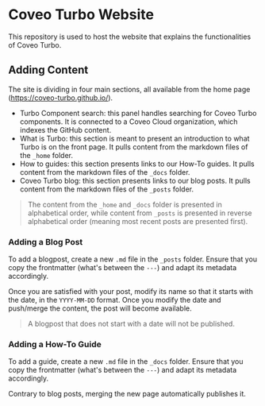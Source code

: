 # Coveo Turbo Website

This repository is used to host the website that explains the functionalities of Coveo Turbo.

## Adding Content

The site is dividing in four main sections, all available from the home page (https://coveo-turbo.github.io/).

- Turbo Component search: this panel handles searching for Coveo Turbo components. It is connected to a Coveo Cloud organization, which indexes the GitHub content.
- What is Turbo: this section is meant to present an introduction to what Turbo is on the front page. It pulls content from the markdown files of the `_home` folder.
- How to guides: this section presents links to our How-To guides. It pulls content from the markdown files of the `_docs` folder.
- Coveo Turbo blog: this section presents links to our blog posts. It pulls content from the markdown files of the `_posts` folder.

> The content from the `_home` and `_docs` folder is presented in alphabetical order, while content from `_posts` is presented in reverse alphabetical order (meaning most recent posts are presented first).

### Adding a Blog Post

To add a blogpost, create a new `.md` file in the `_posts` folder. Ensure that you copy the frontmatter (what's between the `---`) and adapt its metadata accordingly.

Once you are satisfied with your post, modify its name so that it starts with the date, in the `YYYY-MM-DD` format. Once you modify the date and push/merge the content, the post will become available.

> A blogpost that does not start with a date will not be published.

### Adding a How-To Guide

To add a guide, create a new `.md` file in the `_docs` folder. Ensure that you copy the frontmatter (what's between the `---`) and adapt its metadata accordingly.

Contrary to blog posts, merging the new page automatically publishes it.